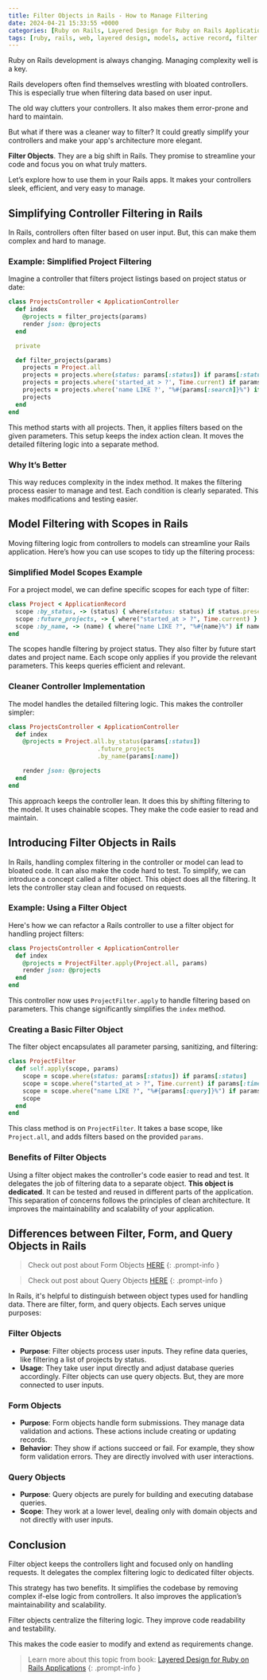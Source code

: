 ```yaml
---
title: Filter Objects in Rails - How to Manage Filtering
date: 2024-04-21 15:33:55 +0000
categories: [Ruby on Rails, Layered Design for Ruby on Rails Applications]
tags: [ruby, rails, web, layered design, models, active record, filter object]
---
```


Ruby on Rails development is always changing. Managing complexity well is a key.

Rails developers often find themselves wrestling with bloated controllers. This is especially true when filtering data based on user input.

The old way clutters your controllers. It also makes them error-prone and hard to maintain.

But what if there was a cleaner way to filter? It could greatly simplify your controllers and make your app's architecture more elegant.

**Filter Objects**. They are a big shift in Rails. They promise to streamline your code and focus you on what truly matters.

Let’s explore how to use them in your Rails apps. It makes your controllers sleek, efficient, and very easy to manage.

## Simplifying Controller Filtering in Rails

In Rails, controllers often filter based on user input. But, this can make them complex and hard to manage.

### Example: Simplified Project Filtering

Imagine a controller that filters project listings based on project status or date:

```ruby
class ProjectsController < ApplicationController
  def index
    @projects = filter_projects(params)
    render json: @projects
  end

  private

  def filter_projects(params)
    projects = Project.all
    projects = projects.where(status: params[:status]) if params[:status].present?
    projects = projects.where('started_at > ?', Time.current) if params[:time_filter] == "future"
    projects = projects.where('name LIKE ?', "%#{params[:search]}%") if params[:search].present?
    projects
  end
end
```

This method starts with all projects. Then, it applies filters based on the given parameters. This setup keeps the index action clean. It moves the detailed filtering logic into a separate method.

### Why It’s Better

This way reduces complexity in the index method. It makes the filtering process easier to manage and test. Each condition is clearly separated. This makes modifications and testing easier.

## Model Filtering with Scopes in Rails

Moving filtering logic from controllers to models can streamline your Rails application. Here’s how you can use scopes to tidy up the filtering process:

### Simplified Model Scopes Example

For a project model, we can define specific scopes for each type of filter:

```ruby
class Project < ApplicationRecord
  scope :by_status, -> (status) { where(status: status) if status.present? }
  scope :future_projects, -> { where("started_at > ?", Time.current) }
  scope :by_name, -> (name) { where("name LIKE ?", "%#{name}%") if name.present? }
end

```

The scopes handle filtering by project status. They also filter by future start dates and project name. Each scope only applies if you provide the relevant parameters. This keeps queries efficient and relevant.

### Cleaner Controller Implementation

The model handles the detailed filtering logic. This makes the controller simpler:

```ruby
class ProjectsController < ApplicationController
  def index
    @projects = Project.all.by_status(params[:status])
                         .future_projects
                         .by_name(params[:name])

    render json: @projects
  end
end
```

This approach keeps the controller lean. It does this by shifting filtering to the model. It uses chainable scopes. They make the code easier to read and maintain.

## Introducing Filter Objects in Rails

In Rails, handling complex filtering in the controller or model can lead to bloated code. It can also make the code hard to test. To simplify, we can introduce a concept called a filter object. This object does all the filtering. It lets the controller stay clean and focused on requests.

### Example: Using a Filter Object

Here's how we can refactor a Rails controller to use a filter object for handling project filters:

```ruby
class ProjectsController < ApplicationController
  def index
    @projects = ProjectFilter.apply(Project.all, params)
    render json: @projects
  end
end
```

This controller now uses `ProjectFilter.apply` to handle filtering based on parameters. This change significantly simplifies the `index` method.

### Creating a Basic Filter Object

The filter object encapsulates all parameter parsing, sanitizing, and filtering:

```ruby
class ProjectFilter
  def self.apply(scope, params)
    scope = scope.where(status: params[:status]) if params[:status]
    scope = scope.where("started_at > ?", Time.current) if params[:time_filter] == "future"
    scope = scope.where("name LIKE ?", "%#{params[:query]}%") if params[:query]
    scope
  end
end
```

This class method is on `ProjectFilter`. It takes a base scope, like `Project.all`, and adds filters based on the provided `params`.

### Benefits of Filter Objects

Using a filter object makes the controller's code easier to read and test. It delegates the job of filtering data to a separate object. **This object is dedicated**. It can be tested and reused in different parts of the application. This separation of concerns follows the principles of clean architecture. It improves the maintainability and scalability of your application.

## Differences between Filter, Form, and Query Objects in Rails

> Check out post about Form Objects [HERE](https://patrogala.github.io/posts/form-objects/)
{: .prompt-info }

> Check out post about Query Objects [HERE](https://patrogala.github.io/posts/Layered/)
{: .prompt-info }

In Rails, it's helpful to distinguish between object types used for handling data. There are filter, form, and query objects. Each serves unique purposes:

### Filter Objects
- **Purpose**: Filter objects process user inputs. They refine data queries, like filtering a list of projects by status.
- **Usage**: They take user input directly and adjust database queries accordingly. Filter objects can use query objects. But, they are more connected to user inputs.

### Form Objects
- **Purpose**: Form objects handle form submissions. They manage data validation and actions. These actions include creating or updating records.
- **Behavior**: They show if actions succeed or fail. For example, they show form validation errors. They are directly involved with user interactions.

### Query Objects
- **Purpose**: Query objects are purely for building and executing database queries.
- **Scope**: They work at a lower level, dealing only with domain objects and not directly with user inputs.

## Conclusion

Filter object keeps the controllers light and focused only on handling requests. It delegates the complex filtering logic to dedicated filter objects.

This strategy has two benefits. It simplifies the codebase by removing complex if-else logic from controllers. It also improves the application’s maintainability and scalability.

Filter objects centralize the filtering logic. They improve code readability and testability.

This makes the code easier to modify and extend as requirements change.

<!-- markdownlint-capture -->
<!-- markdownlint-disable -->

> Learn more about this topic from book: [Layered Design for Ruby on Rails Applications](https://www.packtpub.com/product/layered-design-for-ruby-on-rails-applications/9781801813785)
{: .prompt-info }

<!-- markdownlint-restore -->
